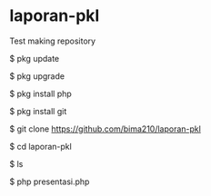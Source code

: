 # laporan-pkl
Test making repository

$ pkg update

$ pkg upgrade

$ pkg install php

$ pkg install git

$ git clone https://github.com/bima210/laporan-pkl

$ cd laporan-pkl

$ ls

$ php presentasi.php

